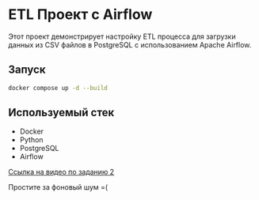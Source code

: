 # ETL Проект с Airflow

Этот проект демонстрирует настройку ETL процесса для загрузки данных из CSV файлов в PostgreSQL с использованием Apache Airflow.

## Запуск

```bash
docker compose up -d --build
```

## Используемый стек

- Docker
- Python
- PostgreSQL
- Airflow

[Ссылка на видео по заданию 2](https://disk.yandex.ru/i/qnzUkkgsK8BWaw)

Простите за фоновый шум =(